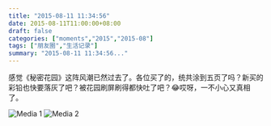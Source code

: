 ```yaml
---
title: "2015-08-11 11:34:56"
date: 2015-08-11T11:00:00+08:00
draft: false
categories: ["moments","2015","2015-08"]
tags: ["朋友圈","生活记录"]
summary: "2015-08-11 11:34:56..."
---
```


感觉《秘密花园》这阵风潮已然过去了。各位买了的，统共涂到五页了吗？新买的彩铅也快要落灰了吧？被花园刷屏刷得都快吐了吧？😂哎呀，一不小心又真相了。

![Media 1](/Moments/photos/2015-08-11/201508111134560.jpg)
![Media 2](/Moments/photos/2015-08-11/201508111134561.jpg)


